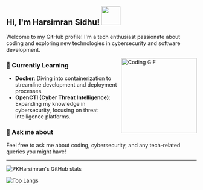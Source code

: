 <h2> Hi, I'm Harsimran Sidhu! <img src="https://media.giphy.com/media/mGcNjsfWAjY5AEZNw6/giphy.gif" width="50"></h2>

<p>Welcome to my GitHub profile! I'm a tech enthusiast passionate about coding and exploring new technologies in cybersecurity and software development.</p>

<img align="right" alt="Coding GIF" src="https://media.giphy.com/media/jpVuGo0JkAXJiuNNK7/giphy.gif" width="200" />

### 🌱 Currently Learning
- **Docker**: Diving into containerization to streamline development and deployment processes.
- **OpenCTI (Cyber Threat Intelligence)**: Expanding my knowledge in cybersecurity, focusing on threat intelligence platforms.

### 💬 Ask me about
Feel free to ask me about coding, cybersecurity, and any tech-related queries you might have!

---

![PKHarsimran's GitHub stats](https://github-readme-stats-sigma-five.vercel.app/api?username=PKHarsimran&show_icons=true&theme=radical)

[![Top Langs](https://github-readme-stats-sigma-five.vercel.app/api/top-langs/?username=PKHarsimran&layout=compact)](https://github.com/PKHarsimran/github-readme-stats)

